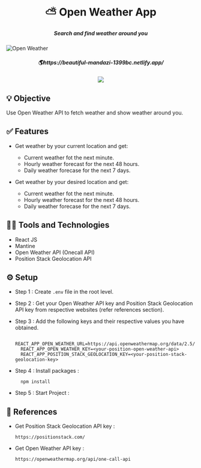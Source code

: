 <h1 align='center'>⛅ Open Weather App</h1>

<h5 align='center'>Search and find weather around you</h5>

![Open Weather](https://github.com/vidarshan/open-weather-app/assets/48169745/1162ca86-6866-429f-851d-284937a4b72f)

<h5 align='center'>🌎https://beautiful-mandazi-1399bc.netlify.app/</h5>

<div align="center">
<img src="https://therealsujitk-vercel-badge.vercel.app/?app=open-weather-app" />
</div>


## 💡 Objective
Use Open Weather API to fetch weather and show weather around you.

## ✅ Features
- Get weather by your current location and get:
  - Current weather fot the next minute.
  - Hourly weather forecast for the next 48 hours.
  - Daily weather forecase for the next 7 days.

- Get weather by your desired location and get:
  - Current weather fot the next minute.
  - Hourly weather forecast for the next 48 hours.
  - Daily weather forecase for the next 7 days.

##  👨‍💻 Tools and Technologies
- React JS
- Mantine
- Open Weather API (Onecall API)
- Position Stack Geolocation API

## ⚙️ Setup

- Step 1 : Create `.env` file in the root level.
- Step 2 : Get your Open Weather API key and Position Stack Geolocation API key from respective websites (refer references section).
- Step 3 : Add the following keys and their respective values you have obtained.

        REACT_APP_OPEN_WEATHER_URL=https://api.openweathermap.org/data/2.5/onecall
        REACT_APP_OPEN_WEATHER_KEY=<your-position-open-weather-api>
        REACT_APP_POSITION_STACK_GEOLOCATION_KEY=<your-position-stack-geolocation-key>
        
- Step 4 :
  Install packages :

        npm install

- Step 5 :
  Start Project :
  
  
## 📄 References

- Get Position Stack Geolocation API key :

      https://positionstack.com/

- Get Open Weather API key :

      https://openweathermap.org/api/one-call-api
  

